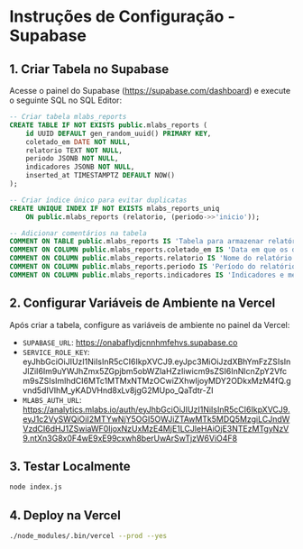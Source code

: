 # Instruções de Configuração - Supabase

## 1. Criar Tabela no Supabase

Acesse o painel do Supabase (https://supabase.com/dashboard) e execute o seguinte SQL no SQL Editor:

```sql
-- Criar tabela mlabs_reports
CREATE TABLE IF NOT EXISTS public.mlabs_reports (
    id UUID DEFAULT gen_random_uuid() PRIMARY KEY,
    coletado_em DATE NOT NULL,
    relatorio TEXT NOT NULL,
    periodo JSONB NOT NULL,
    indicadores JSONB NOT NULL,
    inserted_at TIMESTAMPTZ DEFAULT NOW()
);

-- Criar índice único para evitar duplicatas
CREATE UNIQUE INDEX IF NOT EXISTS mlabs_reports_uniq
    ON public.mlabs_reports (relatorio, (periodo->>'inicio'));

-- Adicionar comentários na tabela
COMMENT ON TABLE public.mlabs_reports IS 'Tabela para armazenar relatórios coletados do Mlabs Analytics';
COMMENT ON COLUMN public.mlabs_reports.coletado_em IS 'Data em que os dados foram coletados';
COMMENT ON COLUMN public.mlabs_reports.relatorio IS 'Nome do relatório (ex: Adenis Facebook, Adenis Instagram)';
COMMENT ON COLUMN public.mlabs_reports.periodo IS 'Período do relatório em formato JSON (inicio, fim)';
COMMENT ON COLUMN public.mlabs_reports.indicadores IS 'Indicadores e métricas do relatório em formato JSON';
```

## 2. Configurar Variáveis de Ambiente na Vercel

Após criar a tabela, configure as variáveis de ambiente no painel da Vercel:

- `SUPABASE_URL`: https://onabaflydjcnnhmfehvs.supabase.co
- `SERVICE_ROLE_KEY`: eyJhbGciOiJIUzI1NiIsInR5cCI6IkpXVCJ9.eyJpc3MiOiJzdXBhYmFzZSIsInJlZiI6Im9uYWJhZmx5ZGpjbm5obWZlaHZzIiwicm9sZSI6InNlcnZpY2Vfcm9sZSIsImlhdCI6MTc1MTMxNTMzOCwiZXhwIjoyMDY2ODkxMzM4fQ.gvnd5dIVIhM_yKADVHnd8xLv8jgG2MUpo_QaTdtr-ZI
- `MLABS_AUTH_URL`: https://analytics.mlabs.io/auth/eyJhbGciOiJIUzI1NiIsInR5cCI6IkpXVCJ9.eyJ1c2VySWQiOiI2MTYwNjY5OGI5OWJiZTAwMTk5MDQ5MzgiLCJndWVzdCI6dHJ1ZSwiaWF0IjoxNzUxMzE4MjE1LCJleHAiOjE3NTEzMTgyNzV9.ntXn3G8x0F4wE9xE99cxwh8berUwArSwTjzW6ViO4F8

## 3. Testar Localmente

```bash
node index.js
```

## 4. Deploy na Vercel

```bash
./node_modules/.bin/vercel --prod --yes
``` 